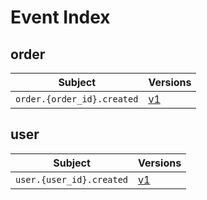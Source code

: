 # Event Index

## order

| Subject | Versions |
|---------|----------|
| `order.{order_id}.created` | [v1](./events/order/{order_id}/created/v1.md) |

## user

| Subject | Versions |
|---------|----------|
| `user.{user_id}.created` | [v1](./events/user/{user_id}/created/v1.md) |


